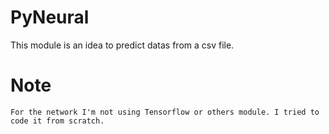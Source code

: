 # PyNeural
This module is an idea to predict datas from a csv file.

# Note

    For the network I'm not using Tensorflow or others module. I tried to code it from scratch. 